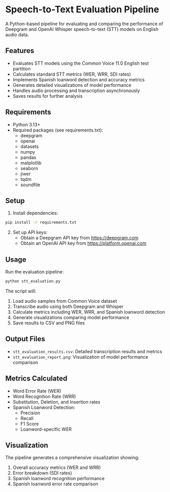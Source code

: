 # Speech-to-Text Evaluation Pipeline

A Python-based pipeline for evaluating and comparing the performance of Deepgram and OpenAI Whisper speech-to-text (STT) models on English audio data.

## Features

- Evaluates STT models using the Common Voice 11.0 English test partition
- Calculates standard STT metrics (WER, WRR, SDI rates)
- Implements Spanish loanword detection and accuracy metrics
- Generates detailed visualizations of model performance
- Handles audio processing and transcription asynchronously
- Saves results for further analysis

## Requirements

- Python 3.13+
- Required packages (see requirements.txt):
  - deepgram
  - openai
  - datasets
  - numpy
  - pandas
  - matplotlib
  - seaborn
  - jiwer
  - tqdm
  - soundfile

## Setup

1. Install dependencies:
```bash
pip install -r requirements.txt
```

2. Set up API keys:
   - Obtain a Deepgram API key from https://deepgram.com
   - Obtain an OpenAI API key from https://platform.openai.com

## Usage

Run the evaluation pipeline:
```bash
python stt_evaluation.py
```

The script will:
1. Load audio samples from Common Voice dataset
2. Transcribe audio using both Deepgram and Whisper
3. Calculate metrics including WER, WRR, and Spanish loanword detection
4. Generate visualizations comparing model performance
5. Save results to CSV and PNG files

## Output Files

- `stt_evaluation_results.csv`: Detailed transcription results and metrics
- `stt_evaluation_report.png`: Visualization of model performance comparison

## Metrics Calculated

- Word Error Rate (WER)
- Word Recognition Rate (WRR)
- Substitution, Deletion, and Insertion rates
- Spanish Loanword Detection:
  - Precision
  - Recall
  - F1 Score
  - Loanword-specific WER

## Visualization

The pipeline generates a comprehensive visualization showing:
1. Overall accuracy metrics (WER and WRR)
2. Error breakdown (SDI rates)
3. Spanish loanword recognition performance
4. Spanish loanword error rate comparison

